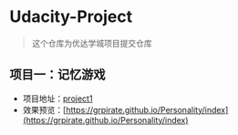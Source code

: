 # Udacity-Project

> 这个仓库为优达学城项目提交仓库

## 项目一：记忆游戏

- 项目地址：[project1](https://github.com/GrPirate/Udacity-Project/tree/master/project1)
- 效果预览：[https://grpirate.github.io/Personality/index](https://grpirate.github.io/Personality/index)



